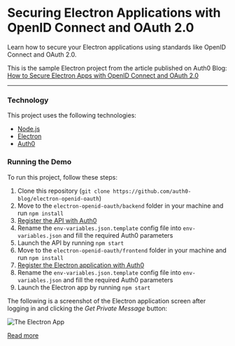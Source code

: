 # Securing Electron Applications with OpenID Connect and OAuth 2.0

Learn how to secure your Electron applications using standards like OpenID Connect and OAuth 2.0.

This is the sample Electron project from the article published on Auth0 Blog: [How to Secure Electron Apps with OpenID Connect and OAuth 2.0](https://auth0.com/blog/securing-electron-applications-with-openid-connect-and-oauth-2/)

---
### Technology

This project uses the following technologies:

- [Node.js](https://nodejs.org/)
- [Electron](https://www.electronjs.org/)
- [Auth0](https://auth0.com/)

### Running the Demo

To run this project, follow these steps:

1. Clone this repository (`git clone https://github.com/auth0-blog/electron-openid-oauth`)
2. Move to the `electron-openid-oauth/backend`  folder in your machine and run `npm install`
3. [Register the API with Auth0](https://auth0.com/blog/securing-electron-applications-with-openid-connect-and-oauth-2/#Call-a-Secure-API-within-Electron)
4. Rename the `env-variables.json.template` config file into `env-variables.json` and fill the required Auth0 parameters
5. Launch the API by running `npm start`
6. Move to the `electron-openid-oauth/frontend`  folder in your machine and run `npm install`
7. [Register the Electron application with Auth0](https://auth0.com/blog/securing-electron-applications-with-openid-connect-and-oauth-2/#Register-an-Electron-Application-with-Auth0)
8. Rename the `env-variables.json.template` config file into `env-variables.json` and fill the required Auth0 parameters
9. Launch the Electron app by running `npm start`

The following is a screenshot of the Electron application screen after logging in and clicking the *Get Private Message* button:

![The Electron App](./the-final-electron-app.png)

[Read more](https://auth0.com/blog/securing-electron-applications-with-openid-connect-and-oauth-2/)

